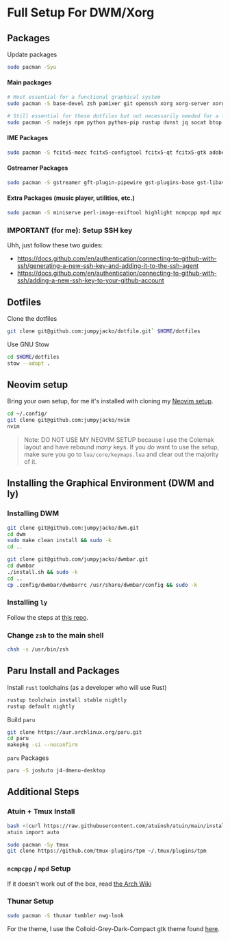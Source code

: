 # Full Setup For DWM/Xorg
## Packages
Update packages
```sh
sudo pacman -Syu
```

#### Main packages
```sh
# Most essential for a functional graphical system
sudo pacman -S base-devel zsh pamixer git openssh xorg xorg-server xorg-apps xorg-xinit dmenu kitty unzip

# Still essential for these dotfiles but not necessarily needed for a functional graphical system
sudo pacman -S nodejs npm python python-pip rustup dunst jq socat btop feh neovim eza bat zoxide zathura unrar maim convert qt5ct adwaita-qt5 ttf-mononoki-nerd
```

#### IME Packages
```sh
sudo pacman -S fcitx5-mozc fcitx5-configtool fcitx5-qt fcitx5-gtk adobe-source-han-sans-jp-fonts
```

#### Gstreamer Packages
```sh
sudo pacman -S gstreamer gft-plugin-pipewire gst-plugins-base gst-libav gst-plugins-good gst-plugins-bad
```

#### Extra Packages (music player, utilities, etc.)
```sh
sudo pacman -S miniserve perl-image-exiftool highlight ncmpcpp mpd mpc lazygit
```

### IMPORTANT (for me): Setup SSH key
Uhh, just follow these two guides:
- https://docs.github.com/en/authentication/connecting-to-github-with-ssh/generating-a-new-ssh-key-and-adding-it-to-the-ssh-agent
- https://docs.github.com/en/authentication/connecting-to-github-with-ssh/adding-a-new-ssh-key-to-your-github-account

## Dotfiles
Clone the dotfiles
```sh
git clone git@github.com:jumpyjacko/dotfile.git` $HOME/dotfiles
```

Use GNU Stow
```sh
cd $HOME/dotfiles
stow --adopt .
```

## Neovim setup
Bring your own setup, for me it's installed with cloning my [Neovim setup](https://github.com/jumpyjacko/nvim).
```sh
cd ~/.config/
git clone git@github.com:jumpyjacko/nvim
nvim
```

> Note: DO NOT USE MY NEOVIM SETUP because I use the Colemak layout and have rebound *many* keys. If you *do* want to use the setup, make sure you go to `lua/core/keymaps.lua` and clear out the majority of it.

## Installing the Graphical Environment (DWM and ly)
### Installing DWM
```sh
git clone git@github.com:jumpyjacko/dwm.git
cd dwm
sudo make clean install && sudo -k
cd ..

git clone git@github.com/jumpyjacko/dwmbar.git
cd dwmbar
./install.sh && sudo -k
cd ..
cp .config/dwmbar/dwmbarrc /usr/share/dwmbar/config && sudo -k
```

### Installing `ly`
Follow the steps at [this repo](https://github.com/jumpyjacko/ly).

### Change `zsh` to the main shell
```sh
chsh -s /usr/bin/zsh
```

## Paru Install and Packages
Install `rust` toolchains (as a developer who will use Rust)
```sh
rustup toolchain install stable nightly
rustup default nightly
```

Build `paru`
```sh
git clone https://aur.archlinux.org/paru.git
cd paru
makepkg -si --noconfirm
```

`paru` Packages
```sh
paru -S joshuto j4-dmenu-desktop
```

## Additional Steps
### Atuin + Tmux Install
```sh
bash <(curl https://raw.githubusercontent.com/atuinsh/atuin/main/install.sh)
atuin import auto

sudo pacman -Sy tmux
git clone https://github.com/tmux-plugins/tpm ~/.tmux/plugins/tpm
```

### `ncmpcpp` / `mpd` Setup
If it doesn't work out of the box, read [the Arch Wiki](https://wiki.archlinux.org/title/Music_Player_Daemon)

### Thunar Setup
```sh
sudo pacman -S thunar tumbler nwg-look
```

For the theme, I use the Colloid-Grey-Dark-Compact gtk theme found [here](https://github.com/vinceliuice/Colloid-gtk-theme).
